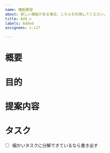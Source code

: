 ```yaml
---
name: 機能要望
about: 欲しい機能がある場合、こちらを利用してください。
title: Add_n
labels: Added
assignees: s-i27

---
```


# 概要

# 目的

# 提案内容

# タスク
- [ ] 細かいタスクに分解できているなら書き出す
